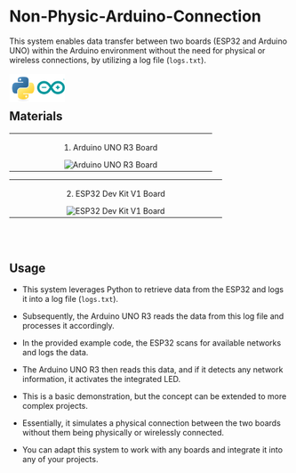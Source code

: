 # Non-Physic-Arduino-Connection

This system enables data transfer between two boards (ESP32 and Arduino UNO) within the Arduino environment without the need for physical or wireless connections, by utilizing a log file (`logs.txt`).
<br>
<br>
<img align="left" alt="Python" width="50px" src="https://raw.githubusercontent.com/devicons/devicon/master/icons/python/python-original.svg"/>
<img align="left" alt="Arduino" width="50px" src="https://raw.githubusercontent.com/devicons/devicon/master/icons/arduino/arduino-original.svg"/>
<br>
<br>

## Materials

<div>
  <table>
    <tr>
      <td width="50%">
        <div align="center">
        <p> 1. Arduino UNO R3 Board</p>
        <img src="https://i.ibb.co/nR6ZPp4/71z22c-RPee-L.jpg" width="400" alt="Arduino UNO R3 Board">
        </div>
      </td>
    </tr>
  </table>
</div>
<div>
  <table>
    <tr>
      <td width="50%">
        <div align="center">
        <p> 2. ESP32 Dev Kit V1 Board</p>
        <img src="https://i.ibb.co/RDgxnNc/image-1024.jpg" width="400" alt="ESP32 Dev Kit V1 Board">
        </div>
      </td>
    </tr>
  </table>
</div>
<br>
<br>

## Usage

- This system leverages Python to retrieve data from the ESP32 and logs it into a log file (`logs.txt`).
- Subsequently, the Arduino UNO R3 reads the data from this log file and processes it accordingly.

- In the provided example code, the ESP32 scans for available networks and logs the data.
- The Arduino UNO R3 then reads this data, and if it detects any network information, it activates the integrated LED.

- This is a basic demonstration, but the concept can be extended to more complex projects.
- Essentially, it simulates a physical connection between the two boards without them being physically or wirelessly connected.
- You can adapt this system to work with any boards and integrate it into any of your projects.
